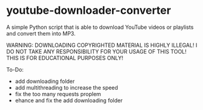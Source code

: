 # youtube-downloader-converter
A simple Python script that is able to download YouTube videos or playlists and convert them into MP3.


WARNING: DOWNLOADING COPYRIGHTED MATERIAL IS HIGHLY ILLEGAL!
I DO NOT TAKE ANY RESPONSIBILITY FOR YOUR USAGE OF THIS TOOL!
THIS IS FOR EDUCATIONAL PURPOSES ONLY!


To-Do:
+ add downloading folder
+ add multithreading to increase the speed
+ fix the too many requests proplem
+ ehance and fix the add downloading folder
